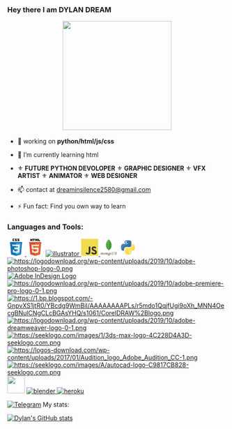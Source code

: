 ### 

<!--
**dreambotsProduction/dreambotsProduction** is a ✨ _special_ ✨ repository because its `README.md` (this file) appears on your GitHub profile.

Here are some ideas to get you started:

- 🔭 I’m currently working on ...
- 🌱 I’m currently learning ...
- 👯 I’m looking to collaborate on ...
- 🤔 I’m looking for help with ...
- 💬 Ask me about ...
- 📫 How to reach me: ...
- 😄 Pronouns: ...
- ⚡ Fun fact: ...
-->
### **Hey there I am DYLAN DREAM**


<div align="center">
    <img src="https://te.legra.ph/file/69d210e2c3d2b1c0df1b0.jpg"width="250" height="250">
</div>






- 🔭 working on **python/html/js/css**
- 🌱 I’m currently learning html
- ⚜️ **FUTURE PYTHON DEVOLOPER**
  ⚜️ **GRAPHIC DESIGNER**
  ⚜️ **VFX ARTIST**
  ⚜️ **ANIMATOR**
  ⚜️ **WEB DESIGNER**
  
- 📫 contact at dreaminsilence2580@gmail.com 
- ⚡ Fun fact: Find you own way to learn 
 
 
 <h3 align="left">Languages and Tools:</h3>
 <a href="https://www.w3schools.com/css/" target="_blank" rel="noreferrer"> <img src="https://raw.githubusercontent.com/devicons/devicon/master/icons/css3/css3-original-wordmark.svg" alt="css3" width="40" height="40"/>  </a> <a href="https://www.w3.org/html/" target="_blank" rel="noreferrer"> <img src="https://raw.githubusercontent.com/devicons/devicon/master/icons/html5/html5-original-wordmark.svg" alt="html5" width="40" height="40"/></a> <a href="https://www.adobe.com/in/products/illustrator.html" target="_blank" rel="noreferrer"> <img src="https://www.vectorlogo.zone/logos/adobe_illustrator/adobe_illustrator-icon.svg" alt="illustrator" width="40" height="40"/> </a><a href="https://developer.mozilla.org/en-US/docs/Web/JavaScript" target="_blank" rel="noreferrer"> <img src="https://raw.githubusercontent.com/devicons/devicon/master/icons/javascript/javascript-original.svg" alt="javascript" width="40" height="40"/> </a><a href="https://www.mongodb.com/" target="_blank" rel="noreferrer"> <img src="https://raw.githubusercontent.com/devicons/devicon/master/icons/mongodb/mongodb-original-wordmark.svg" alt="mongodb" width="40" height="40"/></a> <a href="https://www.python.org" target="_blank" rel="noreferrer"> <img src="https://raw.githubusercontent.com/devicons/devicon/master/icons/python/python-original.svg" alt="python" width="40" height="40"/> </a> <a href="https://www.adobe.com/in/products/photoshop.html" target="_blank" rel="noreferrer"><img src="https://logodownload.org/wp-content/uploads/2019/10/adobe-photoshop-logo-0.png" alt="https://logodownload.org/wp-content/uploads/2019/10/adobe-photoshop-logo-0.png" class="shrinkToFit transparent" width="40" height="40"</a><a href="https://www.adobe.com/in/products/indesign.html" target="_blank" rel="noreferrer"><img id="fancybox-img" src="https://1000logos.net/wp-content/uploads/2020/08/Adobe-InDesign-Logo.png" alt="Adobe InDesign Logo"width="45" height="35"></a><a href="https://www.adobe.com/in/products/indesign.html" target="_blank" rel="noreferrer"><img src="https://logodownload.org/wp-content/uploads/2019/10/adobe-premiere-pro-logo-0-1.png" alt="https://logodownload.org/wp-content/uploads/2019/10/adobe-premiere-pro-logo-0-1.png" class="shrinkToFit transparent" width="40" height="40"></a><a href="https://www.coreldraw.com/en/" target="_blank" rel="noreferrer"><img src="https://1.bp.blogspot.com/-GnpvXS1jtR0/YBcdg9WmBiI/AAAAAAAAPLs/r5mdo1QqjfUgi9oXh_MNN4OecgBNulCNgCLcBGAsYHQ/s1061/CorelDRAW%2Blogo.png" alt="https://1.bp.blogspot.com/-GnpvXS1jtR0/YBcdg9WmBiI/AAAAAAAAPLs/r5mdo1QqjfUgi9oXh_MNN4OecgBNulCNgCLcBGAsYHQ/s1061/CorelDRAW%2Blogo.png" class="shrinkToFit" width="47.6" height="40"></a><a href="https://www.adobe.com/in/products/dreamweaver.html" target="_blank" rel="noreferrer">  <img src="https://logodownload.org/wp-content/uploads/2019/10/adobe-dreamweaver-logo-0-1.png" alt="https://logodownload.org/wp-content/uploads/2019/10/adobe-dreamweaver-logo-0-1.png" class="shrinkToFit transparent" width="40" height="40"></a>
 <a href="https://www.autodesk.in/products/3ds-max/free-trial" target="_blank" rel="noreferrer"><img src="https://seeklogo.com/images/1/3ds-max-logo-4C228D4A3D-seeklogo.com.png" alt="https://seeklogo.com/images/1/3ds-max-logo-4C228D4A3D-seeklogo.com.png" class="transparent"width="40" height="40"> </a>  <a href="https://www.adobe.com/in/products/audition.html" target="_blank" rel="noreferrer"><img src="https://logos-download.com/wp-content/uploads/2017/01/Audition_logo_Adobe_Audition_CC-1.png" alt="https://logos-download.com/wp-content/uploads/2017/01/Audition_logo_Adobe_Audition_CC-1.png" class="shrinkToFit transparent" width="49.3" height="40"><a/> <a href="https://www.autodesk.com/products/autocad" target="_blank" rel="noreferrer"><img src="https://seeklogo.com/images/A/autocad-logo-C9817CB828-seeklogo.com.png" alt="https://seeklogo.com/images/A/autocad-logo-C9817CB828-seeklogo.com.png" class="transparent"width="40" height="50"></a>   <a href="https://code.visualstudio.com/" target="_blank" rel="noreferrer"><img src="https://cdn.cdnlogo.com/logos/v/82/visual-studio-code.svg"width="40" height="40"></a> <a href="https://www.blender.org/" target="_blank"> <img src="https://download.blender.org/branding/community/blender_community_badge_white.svg" alt="blender" width="40" height="40"/> </a>
<a href="https://heroku.com" target="_blank"> <img src="https://www.vectorlogo.zone/logos/heroku/heroku-icon.svg" alt="heroku" width="40" height="40"/> </a>



 
 [![Telegram](https://img.shields.io/badge/telegram-1b77FF.svg?style=for-the-badge&logo=telegram)](https://t.me/RealityRulez)
My stats: 

[![Dylan's GitHub stats](https://github-readme-stats.vercel.app/api?username=dreambotsproduction)](https://github.com/dreambotsproduction/github-readme-stats)
